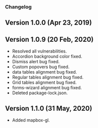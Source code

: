 ### Changelog

## Version 1.0.0 (Apr 23, 2019)

## Version 1.0.9 (20 Feb, 2020)
 - Resolved all vulnerabilities.
 - Accordion background color fixed.
 - Dismiss alert bug fixed.
 - Custom popovers bug fixed. 
 - data tables alignment bug fixed.
 - Regular tables alignment bug fixed.
 - Grid tables alignment bug fixed.
 - forms-wizard alignment bug fixed.
 - Deleted package-lock.json.

 ## Version 1.1.0 (31 May, 2020)
 - Added mapbox-gl.